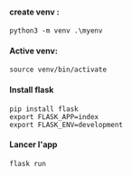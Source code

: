 #### create venv :
```
python3 -m venv .\myenv
```

#### Active venv: 

```
source venv/bin/activate
```

#### Install flask
```
pip install flask
export FLASK_APP=index
export FLASK_ENV=development
``` 

#### Lancer l'app
```
flask run
```
